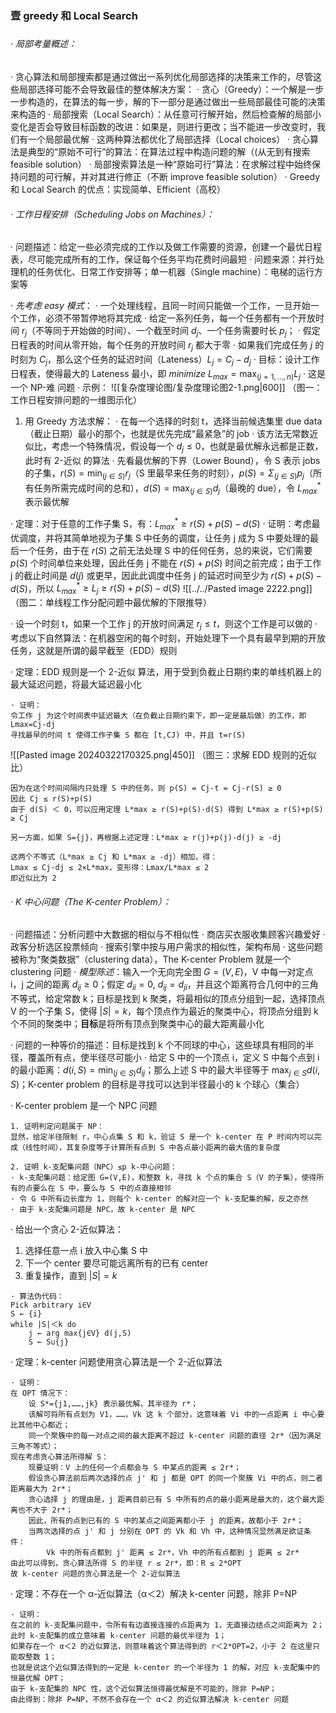 ### 壹  greedy 和 Local Search

####
#####
#####

###### · 局部考量概述：
· 贪心算法和局部搜索都是通过做出一系列优化局部选择的决策来工作的，尽管这些局部选择可能不会导致最佳的整体解决方案：
	· 贪心（Greedy）：一个解是一步一步构造的，在算法的每一步，解的下一部分是通过做出一些局部最佳可能的决策来构造的
	· 局部搜索（Local Search）：从任意可行解开始，然后检查解的局部小变化是否会导致目标函数的改进：如果是，则进行更改；当不能进一步改变时，我们有一个局部最优解
	· 这两种算法都优化了局部选择（Local choices）
	· 贪心算法是典型的“原始不可行”的算法：在算法过程中构造问题的解（(从无到有搜索 feasible solution）
	· 局部搜索算法是一种“原始可行”算法：在求解过程中始终保持问题的可行解，并对其进行修正（不断 improve feasible solution）
· Greedy 和 Local Search 的优点：实现简单、Efficient（高校）

###### · 工作日程安排（Scheduling Jobs on Machines）：
· 问题描述：给定一些必须完成的工作以及做工作需要的资源，创建一个最优日程表，尽可能完成所有的工作，保证每个任务平均花费时间最短
· 问题来源：并行处理机的任务优化、日常工作安排等；单一机器（Single machine）：电梯的运行方案等

· *先考虑 easy 模式*：
· 一个处理线程，且同一时间只能做一个工作，一旦开始一个工作，必须不带暂停地将其完成
· 给定一系列任务，每一个任务都有一个开放时间 $r_j$（不等同于开始做的时间）、一个截至时间 $d_j$、一个任务需要时长 $p_j$；
· 假定日程表的时间从零开始，每个任务的开放时间 $r_j$ 都大于零
· 如果我们完成任务 $j$ 的时刻为 $C_j$，那么这个任务的延迟时间（Lateness）$L_j=C_j-d_j$
· 目标：设计工作日程表，使得最大的 Lateness 最小，即 $minimize\ L_{max}=\max_{(j=1,\ldots,n)}L_j$
· 这是一个 NP-难 问题
· 示例：
![[复杂度理论图/复杂度理论图2-1.png|600]]
                         （图一：工作日程安排问题的一维图示化）
1. 用 Greedy 方法求解：
· 在每一个选择的时刻 t，选择当前候选集里 due data（截止日期）最小的那个，也就是优先完成“最紧急”的 job
· 该方法无常数近似比，考虑一个特殊情况，假设每一个 $d_j\leq 0$，也就是最优解永远都是正数，此时有 2-近似 的算法
· 先看最优解的下界（Lower Bound），令 S 表示 jobs 的子集，$r(S)=\min_{(j\in S)}r_j$（S 里最早来任务的时刻），$p(S)=\Sigma_{(j\in S)}p_j$（所有任务所需完成时间的总和），$d(S)=\max_{(j\in S)}d_j$（最晚的 due），令 $L^*_{max}$ 表示最优解

· 定理：对于任意的工作子集 S，有：$L^*_{max}\geq r(S)+p(S)-d(S)$
· 证明：考虑最优调度，并将其简单地视为子集 S 中任务的调度，让任务 j 成为 S 中要处理的最后一个任务，由于在 $r(S)$ 之前无法处理 S 中的任何任务，总的来说，它们需要 $p(S)$ 个时间单位来处理，因此任务 j 不能在 $r(S)+p(S)$ 时间之前完成；由于工作 j 的截止时间是 $d(j)$ 或更早，因此此调度中任务 j 的延迟时间至少为 $r(S)+p(S)-d(S)$，所以 $L^*_{max}\geq L_j\geq r(S)+p(S)-d(S)$
![[../../Pasted image 2222.png]]
（图二：单线程工作分配问题中最优解的下限推导）

· 设一个时刻 t，如果一个工作 j 的开放时间满足 $r_j\leq t$，则这个工作是可以做的
· 考虑以下自然算法：在机器空闲的每个时刻，开始处理下一个具有最早到期的开放任务，这就是所谓的最早截至（EDD）规则

· 定理：EDD 规则是一个 2-近似 算法，用于受到负截止日期约束的单线机器上的最大延迟问题，将最大延迟最小化
~~~
· 证明：
令工作 j 为这个时间表中延迟最大（在负截止日期约束下，即一定是最后做）的工作，即 Lmax=Cj-dj
寻找最早的时间 t 使得工作子集 S 都在 [t,CJ) 中，并且 t=r(S)
~~~
![[Pasted image 20240322170325.png|450]]
                            （图三：求解 EDD 规则的近似比）
~~~
因为在这个时间间隔内只处理 S 中的任务，则 p(S) = Cj-t = Cj-r(S) ≥ 0
因此 Cj ≤ r(S)+p(S)
由于 d(S) ＜ 0，可以应用定理 L*max ≥ r(S)+p(S)-d(S) 得到 L*max ≥ r(S)+p(S) ≥ Cj

另一方面，如果 S={j}，再根据上述定理：L*max ≥ r(j)+p(j)-d(j) ≥ -dj

这两个不等式（L*max ≥ Cj 和 L*max ≥ -dj）相加，得：
Lmax ≤ Cj-dj ≤ 2×L*max，变形得：Lmax/L*max ≤ 2
即近似比为 2
~~~

###### · K 中心问题（The K-center Problem）：
· 问题描述：分析问题中大数据的相似与不相似性
	· 商店买衣服收集顾客兴趣爱好
	· 政客分析选区投票倾向
	· 搜索引擎中按与用户需求的相似性，架构布局
· 这些问题被称为“聚类数据”（clustering data），The K-center Problem 就是一个 clustering 问题
· *模型陈述*：输入一个无向完全图 $G=(V,E)$，V 中每一对定点 i，j 之间的距离 $d_{ij}\geq 0$；假定 $d_{ii}=0,\ d_{ij}=d_{ji}$，并且这个距离符合几何中的三角不等式，给定常数 k；目标是找到 k 聚类，将最相似的顶点分组到一起，选择顶点 V 的一个子集 S，使得 $|S|=k$，每个顶点作为最近的聚类中心，将顶点分组到 k 个不同的聚类中；**目标**是将所有顶点到聚类中心的最大距离最小化

· 问题的一种等价的描述：目标是找到 k 个不同球的中心，这些球具有相同的半径，覆盖所有点，使半径尽可能小
· 给定 S 中的一个顶点 i，定义 S 中每个点到 i 的最小距离：$d(i,S)=\min_{(j\in S)}d_{ij}$；那么上述 S 中的最大半径等于 $\max_{j\in S}d(i,S)$；K-center problem 的目标是寻找可以达到半径最小的 k 个球心（集合） 

· K-center problem 是一个 NPC 问题
~~~
1. 证明判定问题属于 NP：
显然，给定半径限制 r，中心点集 S 和 k，验证 S 是一个 k-center 在 P 时间内可以完成（线性时间），其复杂度等于计算所有点到 S 中各点最小距离的最大值的复杂度

2. 证明 k-支配集问题（NPC）≤p k-中心问题：
· k-支配集问题：给定图 G=(V,E)，和整数 k，寻找 k 个点的集合 S（V 的子集），使得所有的点要么在 S 中，要么与 S 中的点直接相邻
· 令 G 中所有边长度为 1，则每个 k-center 的解对应一个 k-支配集的解，反之亦然
· 由于 k-支配集问题是 NPC，故 k-center 是 NPC
~~~

· 给出一个贪心 2-近似算法：
1. 选择任意一点 i 放入中心集 S 中
2. 下一个 center 要尽可能远离所有的已有 center
3. 重复操作，直到 $\lvert S \rvert=k$
~~~
· 算法伪代码：
Pick arbitrary i∈V
S ← {i}
while |S|＜k do
	j ← arg max{j∈V} d(j,S)
	S ← S∪{j}
~~~

· 定理：k-center 问题使用贪心算法是一个 2-近似算法
~~~
· 证明：
在 OPT 情况下：
	设 S*={j1,……,jk} 表示最优解，其半径为 r*；
	该解可将所有点划为 V1，……，Vk 这 k 个部分，这意味着 Vi 中的一点距离 i 中心要比其他中心都近；
	同一个聚簇中的每一对点之间的最大距离不超过 k-center 问题的直径 2r*（因为满足三角不等式）；
现在考虑贪心算法所得解 S：
	现要证明：V 上的任何一个点都会与 S 中某点的距离 ≤ 2r*；
	假设贪心算法前后两次选择的点 j' 和 j 都是 OPT 的同一个聚簇 Vi 中的点，则二者距离最大为 2r*；
	贪心选择 j 的理由是，j 距离目前已有 S 中所有的点的最小距离是最大的，这个最大距离也不大于 2r*；
	因此，所有的点到已有的 S 中的某点之间距离都小于 j 的距离，故都小于 2r*；
	当两次选择的点 j' 和 j 分别在 OPT 的 Vk 和 Vh 中，这种情况显然满足欲证条件：
		Vk 中的所有点都到 j' 距离 ≤ 2r*，Vh 中的所有点都到 j 距离 ≤ 2r*
由此可以得到，贪心算法所得 S 的半径 r ≤ 2r*，即：R ≤ 2*OPT
故 k-center 问题的贪心算法是一个 2-近似算法
~~~

· 定理：不存在一个 α-近似算法（α＜2）解决 k-center 问题，除非 P=NP
~~~
· 证明：
在之前的 k-支配集问题中，令所有有边直接连接的点距离为 1，无直接边结点之间距离为 2；
此时 k-支配集的成立意味着 k-center 问题的最优半径为 1；
如果存在一个 α＜2 的近似算法，则意味着这个算法得到的 r＜2*OPT=2，小于 2 在这里只能取整数 1；
也就是说这个近似算法得到的一定是 k-center 的一个半径为 1 的解，对应 k-支配集中的恒最优解 OPT；
由于 k-支配集的 NPC 性，这个近似算法恒得最优解是不可能的，除非 P=NP；
由此得到：除非 P=NP，不然不会存在一个 α＜2 的近似算法解决 k-center 问题
~~~

